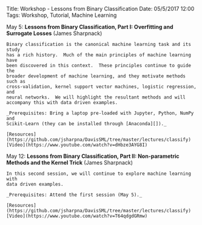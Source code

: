 Title: Workshop - Lessons from Binary Classification
Date: 05/5/2017 12:00 
Tags: Workshop, Tutorial, Machine Learning

May 5: __Lessons from Binary Classification, Part I: Overfitting and
    Surrogate Losses__ (James Sharpnack)

    Binary classification is the canonical machine learning task and its study
    has a rich history.  Much of the main principles of machine learning have
    been discovered in this context.  These principles continue to guide the
    broader development of machine learning, and they motivate methods such as
    cross-validation, kernel support vector machines, logistic regression, and
    neural networks.  We will highlight the resultant methods and will
    accompany this with data driven examples.
    
    _Prerequisites: Bring a laptop pre-loaded with Jupyter, Python, NumPy and
    Scikit-Learn (they can be installed through [Anaconda][])._

	[Resources](https://github.com/jsharpna/DavisSML/tree/master/lectures/classify)
	[Video](https://www.youtube.com/watch?v=dHbze3AYG8I)

	
May 12: __Lessons from Binary Classification, Part II: Non-parametric
    Methods and the Kernel Trick__ (James Sharpnack)

    In this second session, we will continue to explore machine learning with
    data driven examples.

    _Prerequisites: Attend the first session (May 5)._
	
	[Resources](https://github.com/jsharpna/DavisSML/tree/master/lectures/classify)
	[Video](https://www.youtube.com/watch?v=T64qdgdGRmw)